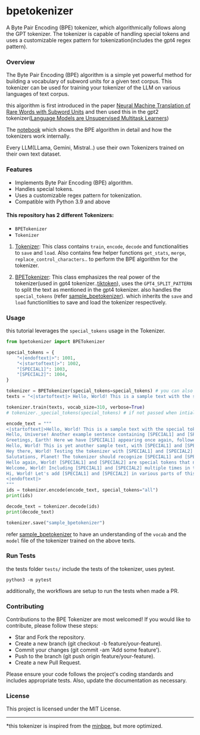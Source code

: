 # bpetokenizer

A Byte Pair Encoding (BPE) tokenizer, which algorithmically follows along the GPT tokenizer. The tokenizer is capable of handling special tokens and uses a customizable regex pattern for tokenization(includes the gpt4 regex pattern).


### Overview

The Byte Pair Encoding (BPE) algorithm is a simple yet powerful method for building a vocabulary of subword units for a given text corpus. This tokenizer can be used for training your tokenizer of the LLM on various languages of text corpus.

this algorithm is first introduced in the paper [Neural Machine Translation of Rare Words with Subword Units](https://arxiv.org/pdf/1508.07909) and then used this in the gpt2 tokenizer([Language Models are Unsupervised Multitask Learners](https://d4mucfpksywv.cloudfront.net/better-language-models/language_models_are_unsupervised_multitask_learners.pdf))

The [notebook](notebooks/tokenization.ipynb) which shows the BPE algorithm in detail and how the tokenizers work internally.

Every LLM(LLama, Gemini, Mistral..) use their own Tokenizers trained on their own text dataset.


### Features

- Implements Byte Pair Encoding (BPE) algorithm.
- Handles special tokens.
- Uses a customizable regex pattern for tokenization.
- Compatible with Python 3.9 and above


#### This repository has 2 different Tokenizers:
- `BPETokenizer`
- `Tokenizer`

1. [Tokenizer](bpetokenizer/base.py): This class contains `train`, `encode`, `decode` and functionalities to `save` and `load`. Also contains few helper functions `get_stats`, `merge`, `replace_control_characters`..  to perform the BPE algorithm for the tokenizer.

2. [BPETokenizer](bpetokenizer/tokenizer.py): This class emphasizes the real power of the tokenizer(used in gpt4 tokenizer..[tiktoken](https://github.com/openai/tiktoken)), uses the `GPT4_SPLIT_PATTERN` to split the text as mentioned in the gpt4 tokenizer. also handles the `special_tokens` (refer [sample_bpetokenizer](sample/bpetokenizer/sample_bpetokenizer.py)). which inherits the `save` and `load` functionlities to save and load the tokenizer respectively.


### Usage

this tutorial leverages the `special_tokens` usage in the Tokenizer.

```py
from bpetokenizer import BPETokenizer

special_tokens = {
    "<|endoftext|>": 1001,
    "<|startoftext|>": 1002,
    "[SPECIAL1]": 1003,
    "[SPECIAL2]": 1004,
}

tokenizer = BPETokenizer(special_tokens=special_tokens) # you can also use the method _special_tokens to register the special tokens (if not passed when intializing)
texts = "<|startoftext|> Hello, World! This is a sample text with the special tokens [SPECIAL1] and [SPECIAL2] to test the tokenizer.<|endoftext|>"

tokenizer.train(texts, vocab_size=310, verbose=True)
# tokenizer._special_tokens(special_tokens) # if not passed when intialization of the BPETokenizer

encode_text = """
<|startoftext|>Hello, World! This is a sample text with the special tokens [SPECIAL1] and [SPECIAL2] to test the tokenizer.
Hello, Universe! Another example sentence containing [SPECIAL1] and [SPECIAL2], used to ensure tokenizer's robustness.
Greetings, Earth! Here we have [SPECIAL1] appearing once again, followed by [SPECIAL2] in the same sentence.
Hello, World! This is yet another sample text, with [SPECIAL1] and [SPECIAL2] making an appearance.
Hey there, World! Testing the tokenizer with [SPECIAL1] and [SPECIAL2] to see if it handles special tokens properly.
Salutations, Planet! The tokenizer should recognize [SPECIAL1] and [SPECIAL2] in this long string of text.
Hello again, World! [SPECIAL1] and [SPECIAL2] are special tokens that need to be handled correctly by the tokenizer.
Welcome, World! Including [SPECIAL1] and [SPECIAL2] multiple times in this large text to ensure proper encoding.
Hi, World! Let's add [SPECIAL1] and [SPECIAL2] in various parts of this long sentence to test the tokenizer thoroughly.
<|endoftext|>
"""
ids = tokenizer.encode(encode_text, special_tokens="all")
print(ids)

decode_text = tokenizer.decode(ids)
print(decode_text)

tokenizer.save("sample_bpetokenizer")
```

refer [sample_bpetokenizer](sample/bpetokenizer) to have an understanding of the `vocab` and the `model` file of the tokenizer trained on the above texts.


### Run Tests

the tests folder `tests/` include the tests of the tokenizer, uses pytest.

```
python3 -m pytest
```

additionally, the workflows are setup to run the tests when made a PR.


### Contributing

Contributions to the BPE Tokenizer are most welcomed! If you would like to contribute, please follow these steps:

- Star and Fork the repository.
- Create a new branch (git checkout -b feature/your-feature).
- Commit your changes (git commit -am 'Add some feature').
- Push to the branch (git push origin feature/your-feature).
- Create a new Pull Request.

Please ensure your code follows the project's coding standards and includes appropriate tests. Also, update the documentation as necessary.


### License

This project is licensed under the MIT License.

----

*this tokenizer is inspired from the [minbpe](https://github.com/karpathy/minbpe), but more optimized.
